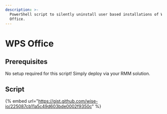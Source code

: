 ```yaml
---
description: >-
  PowerShell script to silently uninstall user based installations of WPS
  Office.
---
```


# WPS Office

## Prerequisites

No setup required for this script! Simply deploy via your RMM solution.

## Script

{% embed url="https://gist.github.com/wise-io/225087cb11a5c49d603bde0002f9350c" %}
